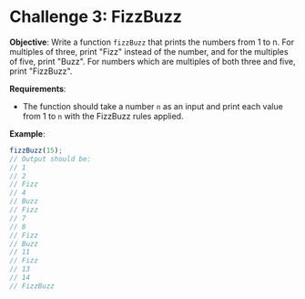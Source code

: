 # Challenge 3: FizzBuzz

**Objective**: Write a function `fizzBuzz` that prints the numbers from 1 to n. For multiples of three, print "Fizz" instead of the number, and for the multiples of five, print "Buzz". For numbers which are multiples of both three and five, print "FizzBuzz".

**Requirements**:

- The function should take a number `n` as an input and print each value from 1 to `n` with the FizzBuzz rules applied.

**Example**:

```javascript
fizzBuzz(15);
// Output should be:
// 1
// 2
// Fizz
// 4
// Buzz
// Fizz
// 7
// 8
// Fizz
// Buzz
// 11
// Fizz
// 13
// 14
// FizzBuzz
```